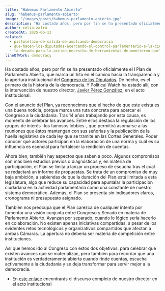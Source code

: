 ```yaml
---
title: "Habemus Parlamento Abierto"
slug: 'habemus-parlamento-abierto'
image: "/images/posts/habemus-parlamento-abierto.jpg"
description: "Ha costado años, pero por fin se ha presentado oficialmente el I Plan de Parlamento Abierto, que marca un hito en el camino hacia la transparencia y la apertura institucional del Congreso de los Diputados. De hecho, es el primero de la historia de la democracia. Y Political Watch ha estado allí, con la intervención de nuestro director, Javier Pérez González, en el acto institucional."
author: celia-zafra
createdAt: 2025-06-13
related:
  - pistoletazo-de-salida-de-ampliando-democracia
  - que-hacen-los-diputados-acercando-el-control-parlamentario-a-la-ciudadania
  - la-decada-para-la-accion-necesita-de-herramientas-de-monitoreo-parlamentario-novedades-en-parlamento-2030
lineOfWork: democracy
---
```


Ha costado años, pero por fin se ha presentado oficialmente el I Plan de Parlamento Abierto, que marca un hito en el camino hacia la transparencia y la apertura institucional del [Congreso de los Diputados](https://www.linkedin.com/company/congreso-de-los-diputados/). De hecho, es el primero de la historia de la democracia. Y Political Watch ha estado allí, con la intervención de nuestro director, [Javier Pérez González](https://www.linkedin.com/in/javierperezgonzalez/), en el acto institucional.

Con el anuncio del Plan, ya reconocimos que el hecho de que este exista es una buena noticia, porque marca una ruta concreta para acercar el Congreso a la ciudadanía. Tras 14 años trabajando por esta causa, es momento de celebrar los avances. Entre ellos destaca la regulación de los grupos de interés \-los famosos lobbies-, que permitirá asomarse a las reuniones que éstos mantengan con sus señorías y la publicación de la huella legislativa de cada ley que se tramite en las Cortes Generales. Poder conocer qué actores participan en la elaboración de una norma y cuál es su influencia es esencial para fortalecer la rendición de cuentas.

Ahora bien, también hay aspectos que saben a poco. Algunos compromisos son más bien estudios previos o diagnósticos y, en materia de participación, el Plan se limita a lanzar un proceso de escucha tras el cual se redactará un informe de propuestas. Se trata de un compromiso de muy baja ambición, a sabiendas de que la duración del Plan está limitada a esta legislatura, algo que reduce su capacidad para apuntalar la participación ciudadana en la actividad parlamentaria como una constante de nuestro sistema democrático. Además, el Plan se presenta sin indicadores claros, cronograma ni presupuesto asignado.

También nos preocupa que el Plan carezca de cualquier intento por fomentar una visión conjunta entre Congreso y Senado en materia de Parlamento Abierto. Avanzan por separado, cuando lo lógico sería hacerlo en colaboración. No existen apenas iniciativas compartidas, a pesar de los evidentes retos tecnológicos y organizativos compartidos que afectan a ambas Cámaras. La apertura no debería ser materia de competición entre instituciones.

Así que hemos ido al Congreso con estos dos objetivos: para celebrar que existen avances que se materializan, pero también para recordar que una institución es verdaderamente abierta cuando rinde cuentas, escucha activamente a la ciudadanía y se deja transformar para servir mejor a la democracia.

*  En [este enlace](/documentos/intervencion-de-pw-en-presentacion-i-plan-de-parlamento-abierto12062025.pdf) encontrarás el discurso completo de nuestro director en el acto institucional 
